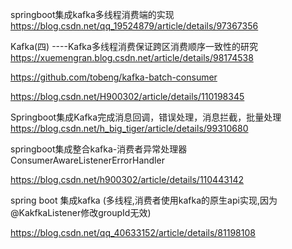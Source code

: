 
springboot集成kafka多线程消费端的实现
https://blog.csdn.net/qq_19524879/article/details/97367356

Kafka(四) ----Kafka多线程消费保证跨区消费顺序一致性的研究
https://xuemengran.blog.csdn.net/article/details/98174538

https://github.com/tobeng/kafka-batch-consumer

https://blog.csdn.net/H900302/article/details/110198345

Springboot集成Kafka完成消息回调，错误处理，消息拦截，批量处理
https://blog.csdn.net/h_big_tiger/article/details/99310680

springboot集成整合kafka-消费者异常处理器ConsumerAwareListenerErrorHandler

https://blog.csdn.net/h900302/article/details/110443142


spring boot 集成kafka (多线程,消费者使用kafka的原生api实现,因为@KakfkaListener修改groupId无效)

https://blog.csdn.net/qq_40633152/article/details/81198108